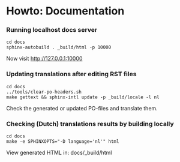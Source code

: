 # Howto: Documentation

### Running localhost docs server

```
cd docs
sphinx-autobuild . _build/html -p 10000
```
Now visit http://127.0.0.1:10000



### Updating translations after editing RST files 

```
cd docs
../tools/clear-po-headers.sh
make gettext && sphinx-intl update -p _build/locale -l nl
```

Check the generated or updated PO-files and translate them.



### Checking (Dutch) translations results by building locally
```
cd docs
make -e SPHINXOPTS="-D language='nl'" html
```

View generated HTML in: docs/_build/html
